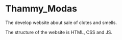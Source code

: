 # Thammy_Modas
The develop website about sale of clotes and smells.

The structure of the website is HTML, CSS and JS.
